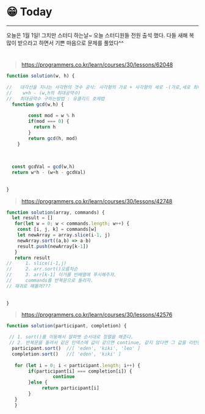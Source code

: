 # 😁 Today
---------------
오늘은 1월 1일! 그치만 스터디 하는날~ 오늘 스터디원들 전원 출석 했다. 다들 새해 복 많이 받으라고 하면서 기쁜 마음으로 문제를 풀었다^^  

# 
> https://programmers.co.kr/learn/courses/30/lessons/62048
```jsx
function solution(w, h) {
 
//   대각선을 지나는 사각현의 갯수 공식: 사각형의 가로 + 사각형의 세로 -(가로,세로 최대공약수)
//    w+h - (w,h의 최대공약수)
//   최대공약수 구하는방법 : 유클리드 호제법
  function gcd(w,h) {
        
        const mod = w % h
        if(mod === 0) {
          return h  
        }
        return gcd(h, mod)
    }  
    
    
    
  const gcdVal = gcd(w,h)
  return w*h - (w+h - gcdVal)
  
    
}
```

> https://programmers.co.kr/learn/courses/30/lessons/42748
```jsx
function solution(array, commands) {
  let result = []
   for(let w = 0; w < commands.length; w++) {
    const [i, j, k] = commands[w]
    let newArray = array.slice(i-1, j)
    newArray.sort((a,b) => a-b)
    result.push(newArray[k-1])
   }
   return result
//     1. slice(i-1,j)
//     2. arr.sort()오름차순
//     3. arr[k-1] 이거를 빈배열에 푸시해주자.
//     commands를 반복문으로 돌리자.    
// 재귀로 해볼까???  
 
    
}
```

> https://programmers.co.kr/learn/courses/30/lessons/42576
```jsx
function solution(participant, completion) {

 // 1. sort()를 이용해서 알파벳 순서대로 정렬을 해준다. 
 // 2. 반복문을 돌려서 같은 인덱스에 값이 같으면 continue, 같지 않다면 그 값을 리턴한다.    
  participant.sort()  //[ 'eden', 'kiki', 'leo' ]
  completion.sort()   //[ 'eden', 'kiki' ]
    
   for (let i = 0; i < participant.length; i++) {
        if(participant[i] === completion[i]) {
                 continue
        }else {
             return participant[i]
        }
   }    
   }
   ```

